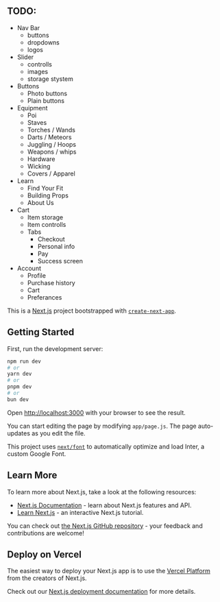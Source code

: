 
## TODO: 
- Nav Bar
  - buttons
  - dropdowns
  - logos
- Slider
  - controlls
  - images
  - storage stystem
- Buttons
  - Photo buttons
  - Plain buttons
- Equipment
    - Poi
    - Staves
    - Torches / Wands
    - Darts / Meteors
    - Juggling / Hoops
    - Weapons / whips
    - Hardware
    - Wicking
    - Covers / Apparel
- Learn
    - Find Your Fit
    - Building Props
    - About Us
- Cart
  - Item storage
  - Item controlls
  - Tabs
    - Checkout 
    - Personal info
    - Pay
    - Success screen
- Account
  - Profile
  - Purchase history
  - Cart
  - Preferances








This is a [Next.js](https://nextjs.org/) project bootstrapped with [`create-next-app`](https://github.com/vercel/next.js/tree/canary/packages/create-next-app).

## Getting Started

First, run the development server:

```bash
npm run dev
# or
yarn dev
# or
pnpm dev
# or
bun dev
```

Open [http://localhost:3000](http://localhost:3000) with your browser to see the result.

You can start editing the page by modifying `app/page.js`. The page auto-updates as you edit the file.

This project uses [`next/font`](https://nextjs.org/docs/basic-features/font-optimization) to automatically optimize and load Inter, a custom Google Font.

## Learn More

To learn more about Next.js, take a look at the following resources:

- [Next.js Documentation](https://nextjs.org/docs) - learn about Next.js features and API.
- [Learn Next.js](https://nextjs.org/learn) - an interactive Next.js tutorial.

You can check out [the Next.js GitHub repository](https://github.com/vercel/next.js/) - your feedback and contributions are welcome!

## Deploy on Vercel

The easiest way to deploy your Next.js app is to use the [Vercel Platform](https://vercel.com/new?utm_medium=default-template&filter=next.js&utm_source=create-next-app&utm_campaign=create-next-app-readme) from the creators of Next.js.

Check out our [Next.js deployment documentation](https://nextjs.org/docs/deployment) for more details.
